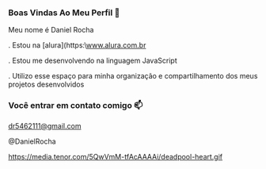 ### Boas Vindas Ao Meu Perfil 💙

Meu nome é Daniel Rocha

. Estou na [alura](https:\\www.alura.com.br

. Estou me desenvolvendo na linguagem JavaScript

. Utilizo esse espaço para minha organização e compartilhamento dos meus projetos desenvolvidos

### Você entrar em contato comigo 📫

dr5462111@gmail.com

@DanielRocha

![]()https://media.tenor.com/5QwVmM-tfAcAAAAi/deadpool-heart.gif
